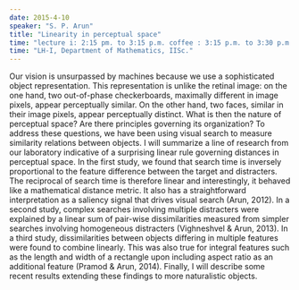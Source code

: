 ```yaml
---
date: 2015-4-10
speaker: "S. P. Arun"
title: "Linearity in perceptual space"
time: "lecture i: 2:15 pm. to 3:15 p.m. coffee : 3:15 p.m. to 3:30 p.m. lecture ii: 3:30 p.m. to 4: 30 p.m. high tea: 4:30 p.m." 
time: "LH-I, Department of Mathematics, IISc."
---
```

Our vision is unsurpassed by machines because we use a sophisticated object representation. This representation is unlike the retinal image: on the one hand, two out-of-phase checkerboards, maximally different in image pixels, appear perceptually similar. On the other hand, two faces, similar in their image pixels, appear perceptually distinct. What is then the nature of perceptual space? Are there principles governing its organization? To address these questions, we have been using visual search to measure similarity relations between objects. I will summarize a line of research from our laboratory indicative of a surprising linear rule governing distances in perceptual space. In the first study, we found that search time is inversely proportional to the feature difference between the target and distracters. The reciprocal of search time is therefore linear and interestingly, it behaved like a mathematical distance metric. It also has a straightforward interpretation as a saliency signal that drives visual search (Arun, 2012). In a second study, complex searches involving multiple distracters were explained by a linear sum of pair-wise dissimilarities measured from simpler searches involving homogeneous distracters (Vighneshvel & Arun, 2013). In a third study, dissimilarities between objects differing in multiple features were found to combine linearly. This was also true for integral features such as the length and width of a rectangle upon including aspect ratio as an additional feature (Pramod & Arun, 2014). Finally, I will describe some recent results extending these findings to more naturalistic objects.
